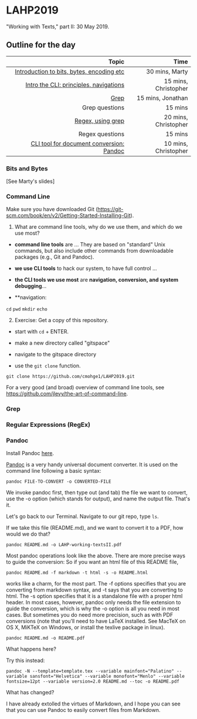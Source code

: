 # LAHP2019
"Working with Texts," part II: 30 May 2019.

## Outline for the day 
|Topic |Time |
|--:|--:|
|[Introduction to bits, bytes, encoding etc](#Bits-and-Bytes) | 30 mins, Marty|
|[Intro the CLI: principles, navigations](#Command-Line) | 15 mins, Christopher|
|[Grep](#Grep) | 15 mins, Jonathan|
|Grep questions| 15 mins|
|[Regex, using grep](#Regular-Expressions(RegEx))| 20 mins, Christopher|
|Regex questions| 15 mins|
|[CLI tool for document conversion: Pandoc](#Pandoc)| 10 mins, Christopher|

### Bits and Bytes

[See Marty's slides]

### Command Line

Make sure you have downloaded Git (https://git-scm.com/book/en/v2/Getting-Started-Installing-Git).

1. What are command line tools, why do we use them, and which do we use most?

- **command line tools** are ... They are based on "standard" Unix commands, but also include other commands from downloadable packages (e.g., Git and Pandoc).

- **we use CLI tools** to hack our system, to have full control ...

- **the CLI tools we use most** are **navigation, conversion, and system debugging**... 

- **navigation:

`cd`
`pwd`
`mkdir`
`echo`


2. Exercise: Get a copy of this repository.

- start with `cd` + ENTER.

- make a new directory called "gitspace"

- navigate to the gitspace directory

- use the `git clone` function. 

`git clone https://github.com/cmohge1/LAHP2019.git`

For a very good (and broad) overview of command line tools, see https://github.com/jlevy/the-art-of-command-line.

### Grep

### Regular Expressions (RegEx)

### Pandoc

Install Pandoc [here](https://pandoc.org/installing.html).

[Pandoc](https://pandoc.org/) is a very handy universal document converter. It is used on the command line following a basic syntax:

```pandoc FILE-TO-CONVERT -o CONVERTED-FILE```

We invoke pandoc first, then type out (and tab) the file we want to convert, use the -o option (which stands for output), and name the output file. That's it. 

Let's go back to our Terminal. Navigate to our git repo, type `ls`.

If we take this file (README.md), and we want to convert it to a PDF, how would we do that?

```pandoc README.md -o LAHP-working-textsII.pdf```

Most pandoc operations look like the above. There are more precise ways to guide the conversion: So if you want an html file of this README file,

```pandoc README.md -f markdown -t html -s -o README.html```

works like a charm, for the most part. The -f options specifies that you are converting from markdown syntax, and -t says that you are converting to html. The -s option specifies that it is a standalone file with a proper html header. In most cases, however, pandoc only needs the file extension to guide the conversion, which is why the -o option is all you need in most cases. But sometimes you do need more precision, such as with PDF conversions (note that you’ll need to have LaTeX installed. See MacTeX on OS X, MiKTeX on Windows, or install the texlive package in linux).

```pandoc README.md -o README.pdf```

What happens here?

Try this instead:

```pandoc -N --template=template.tex --variable mainfont="Palatino" --variable sansfont="Helvetica" --variable monofont="Menlo" --variable fontsize=12pt --variable version=2.0 README.md --toc -o README.pdf```

What has changed?

I have already extolled the virtues of Markdown, and I hope you can see that you can use Pandoc to easily convert files from Markdown.





